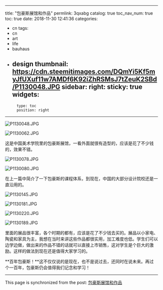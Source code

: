 
---
title: "包豪斯展馆和作品"
permlink: 3qxabg
catalog: true
toc_nav_num: true
toc: true
date: 2018-11-30 12:41:36
categories:
- cn
tags:
- cn
- art
- life
- bauhaus
- design
thumbnail: https://cdn.steemitimages.com/DQmYi5Kf5myJfUXuf11w7AMDf6K92iZhRSMsJ7tZeuK2SBd/P1130048.JPG
sidebar:
    right:
        sticky: true
widgets:
    -
        type: toc
        position: right
---


![P1130048.JPG](https://cdn.steemitimages.com/DQmYi5Kf5myJfUXuf11w7AMDf6K92iZhRSMsJ7tZeuK2SBd/P1130048.JPG)

![P1130062.JPG](https://cdn.steemitimages.com/DQmZFSteW3ZZsg2DZWT4cXacWdnVqq4X59azEXvbeqhDyNn/P1130062.JPG)

这是中国美术学院里的包豪斯展馆，一看外面就很有造型的，应该是花了不少钱的，效果不错。

![P1130078.JPG](https://cdn.steemitimages.com/DQmeMU4iiJZLX1krMpExxrHV2dsiBCmm43oaogwGWGXGFHT/P1130078.JPG)

![P1130080.JPG](https://cdn.steemitimages.com/DQmecK2pMfBHgKfBMYzj4zFrsiNcZxQEWsSKfp3P7kXEpCa/P1130080.JPG)

在上一篇中简介了一下包豪斯的课程体系，到现在，中国的大部分设计院校还是一直沿用的。

![P1130145.JPG](https://cdn.steemitimages.com/DQmbKfhmuWkRoBUeqjjYgBooFV3TT7exsjSvVYqrgRLpcAi/P1130145.JPG)

![P1130181.JPG](https://cdn.steemitimages.com/DQmNNPGGdKHfzjUb86sbqTtz38mAd4CwubEvs7brL2hu6ub/P1130181.JPG)

![P1130220.JPG](https://cdn.steemitimages.com/DQmeWT8fDVCHprLnBDJ9M5RRbUEjcWEhqnCer6eXb6CbEkQ/P1130220.JPG)

![P1130189.JPG](https://cdn.steemitimages.com/DQmRg3kqq1LBAWNU9hLZFaGSCkFRDJqt6EWTdEUHxQ8htqY/P1130189.JPG)

里面的展品很丰富，各个时期的都有，应该是花了不少钱去买的。展品以小家电、陶瓷和家具为主，我想在当时来讲这些作品都很实用，加工难度也低。学生们可以边学边做，做出来的作品不错的话就可以直接上市销售，这对学生是个巨大的激励。这样的做法到现在还是值得大家学习的。

**百年包豪斯！**这不仅仅说的是现在，也不是说过去，还同时在说未来。再过个一百年，包豪斯仍会值得我们记念和学习！

- - -

This page is synchronized from the post: [包豪斯展馆和作品](https://steemit.com/@lemooljiang/3qxabg)
